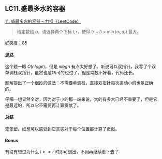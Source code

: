 ## LC11.盛最多水的容器

[11. 盛最多水的容器 - 力扣（LeetCode）](https://leetcode.cn/problems/container-with-most-water/?envType=study-plan-v2&envId=top-100-liked)

> 给定数组 $a$，请选择两个下标 $l,r$，使得 $(r-l) \times \min(a_l,a_r)$ 最大。

好感度：85

#### 思路

这个题一眼 $O(nlogn)$，但是 $nlogn$ 有点太好想了。听说可以双指针，我写了个双单调栈双指针，虽然也是$O(n)$的也过了，但是常数不好看，代码还长。

题解提出了一个很妙的做法：不需要单调栈，直接双指针每次挪动小的也是正确的。

仔细一想显然全对，因为对于小的那一端来说，大的有多大已经不重要了，但是它是最远的，所以它不需要再计算贡献了。

#### 总结

笨笨塑。细想可以感受到它其实对于每个位置都计算了贡献。

#### Bonus

有没有想过为什么 $l >= r$ 时即可退出，不用再继续走下去？